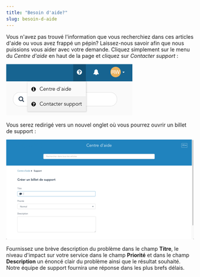 ```yaml
---
title: "Besoin d'aide?"
slug: besoin-d-aide
---
```



Vous n'avez pas trouvé l'information que vous recherchiez dans ces articles d'aide ou vous avez frappé un pépin? Laissez-nous savoir afin que nous puissions vous aider avec votre demande.  Cliquez simplement sur le menu du *Centre d'aide* en haut de la page et cliquez sur *Contacter support* :

![Menu d'aide](../../assets/need-more-help-1-fr.png)

Vous serez redirigé vers un nouvel onglet où vous pourrez ouvrir un billet de support :

![Page de Contacter support](../../assets/need-more-help-2-fr.png)

Fournissez une brève description du problème dans le champ **Titre**, le niveau d'impact sur votre service dans le champ **Priorité** et dans le champ **Description** un énoncé clair du problème ainsi que le résultat souhaité.  Notre équipe de support fournira une réponse dans les plus brefs délais.
